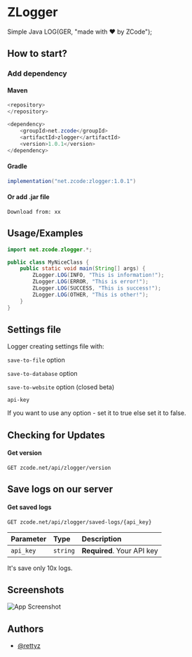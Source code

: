 
# ZLogger

Simple Java LOG(GER, "made with ❤️ by ZCode");


## How to start?

### Add dependency

#### Maven
```java
<repository>
</repository>

<dependency>
    <groupId>net.zcode</groupId>
    <artifactId>zlogger</artifactId>
    <version>1.0.1</version>
</dependency>
```

#### Gradle
```java
implementation("net.zcode:zlogger:1.0.1")
```

#### Or add .jar file
```
Download from: xx
```
## Usage/Examples

```java
import net.zcode.zlogger.*;

public class MyNiceClass {
    public static void main(String[] args) {
        ZLogger.LOG(INFO, "This is information!");
        ZLogger.LOG(ERROR, "This is error!");
        ZLogger.LOG(SUCCESS, "This is success!");
        ZLogger.LOG(OTHER, "This is other!");
    }
}
```
## Settings file

Logger creating settings file with:

`save-to-file` option

`save-to-database` option

`save-to-website` option (closed beta)

`api-key`

If you want to use any option - set it to true else set it to false.
## Checking for Updates

#### Get version

```http
GET zcode.net/api/zlogger/version
```
## Save logs on  our server

#### Get saved logs

```http
GET zcode.net/api/zlogger/saved-logs/{api_key}
```

| Parameter | Type     | Description                |
| :-------- | :------- | :------------------------- |
| `api_key` | `string` | **Required**. Your API key |

It's save only 10x logs.

## Screenshots

![App Screenshot](https://via.placeholder.com/468x300?text=App+Screenshot+Here)


## Authors

- [@rettyz](https://www.github.com/rettyz)
